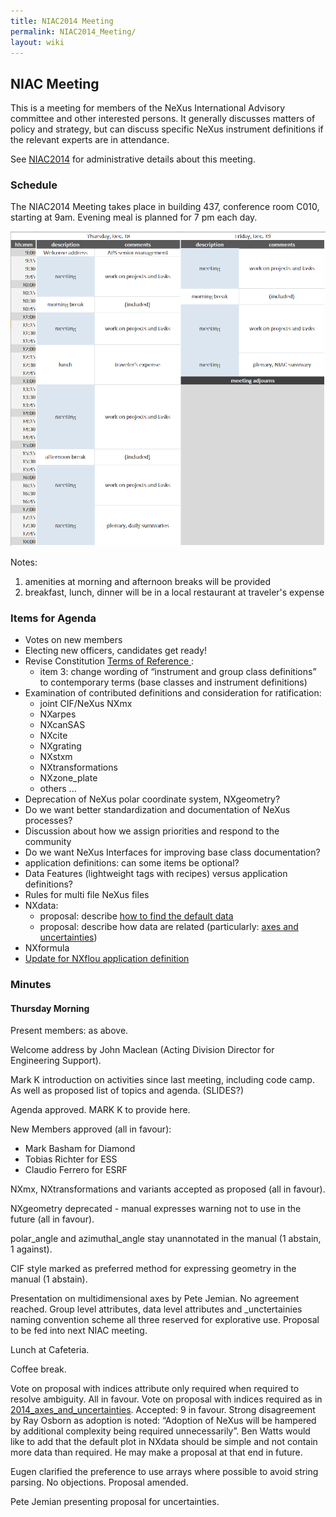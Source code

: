 ```yaml
---
title: NIAC2014 Meeting
permalink: NIAC2014_Meeting/
layout: wiki
---
```


NIAC Meeting
------------

This is a meeting for members of the NeXus International Advisory
committee and other interested persons. It generally discusses matters
of policy and strategy, but can discuss specific NeXus instrument
definitions if the relevant experts are in attendance.

See [NIAC2014](NIAC2014 "wikilink") for administrative details about
this meeting.

### Schedule

The NIAC2014 Meeting takes place in building 437, conference room C010,
starting at 9am. Evening meal is planned for 7 pm each day.

![](2014-NIAC-Schedule-HF.png "2014-NIAC-Schedule-HF.png")

Notes:

1.  amenities at morning and afternoon breaks will be provided
2.  breakfast, lunch, dinner will be in a local restaurant at traveler's
    expense

### Items for Agenda

-   Votes on new members
-   Electing new officers, candidates get ready!
-   Revise Constitution [ Terms of Reference
    ](NIAC#Terms_of_Reference "wikilink"):
    -   item 3: change wording of “instrument and group class
        definitions” to contemporary terms (base classes and instrument
        definitions)
-   Examination of contributed definitions and consideration for
    ratification:
    -   joint CIF/NeXus NXmx
    -   NXarpes
    -   NXcanSAS
    -   NXcite
    -   NXgrating
    -   NXstxm
    -   NXtransformations
    -   NXzone\_plate
    -   others ...
-   Deprecation of NeXus polar coordinate system, NXgeometry?
-   Do we want better standardization and documentation of NeXus
    processes?
-   Discussion about how we assign priorities and respond to the
    community
-   Do we want NeXus Interfaces for improving base class documentation?
-   application definitions: can some items be optional?
-   Data Features (lightweight tags with recipes) versus application
    definitions?
-   Rules for multi file NeXus files
-   NXdata:
    -   proposal: describe [ how to find the default
        data](2014_How_to_find_default_data "wikilink")
    -   proposal: describe how data are related (particularly: [ axes
        and uncertainties](2014_axes_and_uncertainties "wikilink"))
-   NXformula
-   [Update for NXflou application
    definition](Update_for_NXflou_application_definition "wikilink")

### Minutes

#### Thursday Morning

Present members: as above.

Welcome address by John Maclean (Acting Division Director for
Engineering Support).

Mark K introduction on activities since last meeting, including code
camp. As well as proposed list of topics and agenda. (SLIDES?)

Agenda approved. MARK K to provide here.

New Members approved (all in favour):

-   Mark Basham for Diamond
-   Tobias Richter for ESS
-   Claudio Ferrero for ESRF

NXmx, NXtransformations and variants accepted as proposed (all in
favour).

NXgeometry deprecated - manual expresses warning not to use in the
future (all in favour).

polar\_angle and azimuthal\_angle stay unannotated in the manual (1
abstain, 1 against).

CIF style marked as preferred method for expressing geometry in the
manual (1 abstain).

Presentation on multidimensional axes by Pete Jemian. No agreement
reached. Group level attributes, data level attributes and
\_unctertainies naming convention scheme all three reserved for
explorative use. Proposal to be fed into next NIAC meeting.

Lunch at Cafeteria.

Coffee break.

Vote on proposal with indices attribute only required when required to
resolve ambiguity. All in favour. Vote on proposal with indices required
as in
[2014\_axes\_and\_uncertainties](2014_axes_and_uncertainties "wikilink").
Accepted: 9 in favour. Strong disagreement by Ray Osborn as adoption is
noted: “Adoption of NeXus will be hampered by additional complexity
being required unnecessarily”. Ben Watts would like to add that the
default plot in NXdata should be simple and not contain more data than
required. He may make a proposal at that end in future.

Eugen clarified the preference to use arrays where possible to avoid
string parsing. No objections. Proposal amended.

Pete Jemian presenting proposal for uncertainties.
